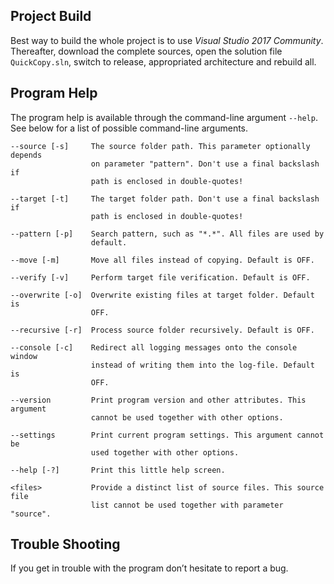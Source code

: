 
## Project Build

Best way to build the whole project is to use _Visual Studio 2017 Community_. 
Thereafter, download the complete sources, open the solution file `QuickCopy.sln`, 
switch to release, appropriated architecture and rebuild all.

## Program Help

The program help is available through the command-line argument `--help`. See 
below for a list of possible command-line arguments.

```
--source [-s]     The source folder path. This parameter optionally depends
                  on parameter "pattern". Don't use a final backslash if
                  path is enclosed in double-quotes!

--target [-t]     The target folder path. Don't use a final backslash if
                  path is enclosed in double-quotes!

--pattern [-p]    Search pattern, such as "*.*". All files are used by
                  default.

--move [-m]       Move all files instead of copying. Default is OFF.

--verify [-v]     Perform target file verification. Default is OFF.

--overwrite [-o]  Overwrite existing files at target folder. Default is
                  OFF.

--recursive [-r]  Process source folder recursively. Default is OFF.

--console [-c]    Redirect all logging messages onto the console window
                  instead of writing them into the log-file. Default is
                  OFF.

--version         Print program version and other attributes. This argument
                  cannot be used together with other options.

--settings        Print current program settings. This argument cannot be
                  used together with other options.

--help [-?]       Print this little help screen.

<files>           Provide a distinct list of source files. This source file
                  list cannot be used together with parameter "source".
```

## Trouble Shooting

If you get in trouble with the program don’t hesitate to report a bug.
